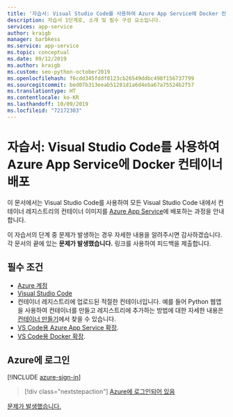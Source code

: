 ```yaml
---
title: '자습서: Visual Studio Code를 사용하여 Azure App Service에 Docker 컨테이너 배포'
description: 자습서 1단계로, 소개 및 필수 구성 요소입니다.
services: app-service
author: kraigb
manager: barbkess
ms.service: app-service
ms.topic: conceptual
ms.date: 09/12/2019
ms.author: kraigb
ms.custom: seo-python-october2019
ms.openlocfilehash: f6cdd345fddf0123cb26549ddbc498f156737799
ms.sourcegitcommit: bed07b313eeab51281d1a6d4eba67a75524b2f57
ms.translationtype: HT
ms.contentlocale: ko-KR
ms.lasthandoff: 10/09/2019
ms.locfileid: "72172303"
---
```

# <a name="tutorial-deploy-docker-containers-to-azure-app-service-with-visual-studio-code"></a>자습서: Visual Studio Code를 사용하여 Azure App Service에 Docker 컨테이너 배포

이 문서에서는 Visual Studio Code를 사용하여 모든 Visual Studio Code 내에서 컨테이너 레지스트리의 컨테이너 이미지를 [Azure App Service](https://azure.microsoft.com/services/app-service/containers/)에 배포하는 과정을 안내합니다.

이 자습서의 단계 중 문제가 발생하는 경우 자세한 내용을 알려주시면 감사하겠습니다. 각 문서의 끝에 있는 **문제가 발생했습니다.** 링크를 사용하여 피드백을 제출합니다.

## <a name="prerequisites"></a>필수 조건

- [Azure 계정](https://azure.microsoft.com/free/?utm_source=campaign&utm_campaign=vscode-tutorial-docker-extension&mktingSource=vscode-tutorial-docker-extension)
- [Visual Studio Code](https://code.visualstudio.com/)
- 컨테이너 레지스트리에 업로드된 적절한 컨테이너입니다. 예를 들어 Python 웹앱을 사용하여 컨테이너를 만들고 레지스트리에 추가하는 방법에 대한 자세한 내용은 [컨테이너 만들기](https://code.visualstudio.com/docs/python/tutorial-create-containers)에서 찾을 수 있습니다.
- [VS Code용 Azure App Service 확장](https://marketplace.visualstudio.com/items?itemName=ms-azuretools.vscode-azureappservice).
- [VS Code용 Docker 확장](https://marketplace.visualstudio.com/items?itemName=ms-azuretools.vscode-docker).

## <a name="sign-in-to-azure"></a>Azure에 로그인

[!INCLUDE [azure-sign-in](includes/azure-sign-in.md)]

> [!div class="nextstepaction"]
> [Azure에 로그인되어 있음](tutorial-deploy-containers-02.md)

[문제가 발생했습니다.](https://www.research.net/r/PWZWZ52?tutorial=vscode-appservice-containers&step=01-verify-prerequisites)
